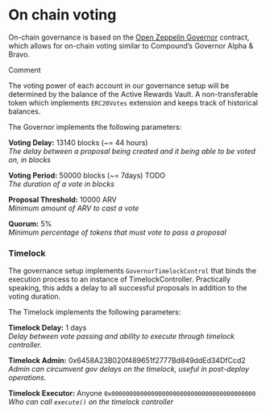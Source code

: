 # On chain voting

On-chain governance is based on the [Open Zeppelin Governor](https://docs.openzeppelin.com/contracts/4.x/api/governance) contract, which allows for on-chain voting similar to Compound’s Governor Alpha & Bravo.

&#x20;Comment

The voting power of each account in our governance setup will be determined by the balance of the Active Rewards Vault. A non-transferable token which implements `ERC20Votes` extension and keeps track of historical balances.

The Governor implements the following parameters:

**Voting Delay:** 13140 blocks (\~= 44 hours)\
_The delay between a proposal being created and it being able to be voted on, in blocks_

**Voting Period:** 50000 blocks (\~= 7days) TODO\
_The duration of a vote in blocks_

**Proposal Threshold:** 10000 ARV\
_Minimum amount of ARV to cast a vote_

**Quorum:** 5%\
_Minimum percentage of tokens that must vote to pass a proposal_

### Timelock <a href="#timelock" id="timelock"></a>

The governance setup implements `GovernorTimelockControl` that binds the execution process to an instance of TimelockController. Practically speaking, this adds a delay to all successful proposals in addition to the voting duration.

The Timelock implements the following parameters:

**Timelock Delay:** 1 days\
_Delay between vote passing and ability to execute through timelock controller._

**Timelock Admin:** 0x6458A23B020f489651f2777Bd849ddEd34DfCcd2\
_Admin can circumvent gov delays on the timelock, useful in post-deploy operations._

**Timelock Executor:** Anyone `0x0000000000000000000000000000000000000000` \
_Who can call `execute()` on the timelock controller_
